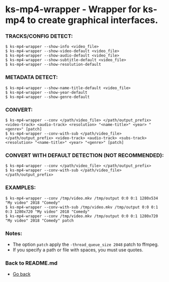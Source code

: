 ks-mp4-wrapper - Wrapper for ks-mp4 to create graphical interfaces.
===================================================================

### TRACKS/CONFIG DETECT:

```shell
$ ks-mp4-wrapper --show-info <video_file>
$ ks-mp4-wrapper --show-video-default <video_file>
$ ks-mp4-wrapper --show-audio-default <video_file>
$ ks-mp4-wrapper --show-subtitle-default <video_file>
$ ks-mp4-wrapper --show-resolution-default
```

### METADATA DETECT:
  
```shell
$ ks-mp4-wrapper --show-name-title-default <video_file>
$ ks-mp4-wrapper --show-year-default
$ ks-mp4-wrapper --show-genre-default
```
    
### CONVERT:
  
```shell
$ ks-mp4-wrapper --conv </path/video_file> </path/output_prefix> <video-track> <audio-track> <resolution> "<name-title>" <year> "<genre>" [patch]
$ ks-mp4-wrapper --conv-with-sub </path/video_file> </path/output_prefix> <video-track> <audio-track> <subs-track> <resolution> "<name-title>" <year> "<genre>" [patch]
```
    
### CONVERT WITH DEFAULT DETECTION (NOT RECOMMENDED):

```shell
$ ks-mp4-wrapper --conv </path/video_file> </path/output_prefix>
$ ks-mp4-wrapper --conv-with-sub </path/video_file> </path/output_prefix>
```
    
### EXAMPLES:

```shell
$ ks-mp4-wrapper --conv /tmp/video.mkv /tmp/output 0:0 0:1 1280x534 "My video" 2018 "Comedy"
$ ks-mp4-wrapper --conv-with-sub /tmp/video.mkv /tmp/output 0:0 0:1 0:3 1280x720 "My video" 2018 "Comedy"
$ ks-mp4-wrapper --conv /tmp/video.mkv /tmp/output 0:0 0:1 1280x720 "My video" 2018 "Comedy" patch
```
    
### Notes:

  * The option `patch` apply the `-thread_queue_size 2048` patch to ffmpeg.
  * If you specify a path or file with spaces, you must use quotes.
    
### Back to README.md
    
* [Go back](https://github.com/q3aql/ks-tools/blob/main/README.md)
  
